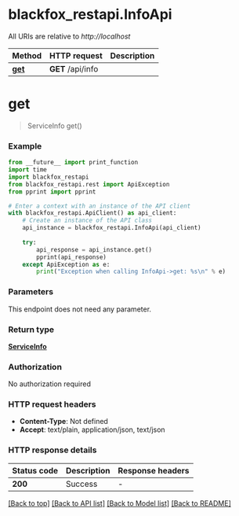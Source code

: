 # blackfox_restapi.InfoApi

All URIs are relative to *http://localhost*

Method | HTTP request | Description
------------- | ------------- | -------------
[**get**](InfoApi.md#get) | **GET** /api/info | 


# **get**
> ServiceInfo get()



### Example

```python
from __future__ import print_function
import time
import blackfox_restapi
from blackfox_restapi.rest import ApiException
from pprint import pprint

# Enter a context with an instance of the API client
with blackfox_restapi.ApiClient() as api_client:
    # Create an instance of the API class
    api_instance = blackfox_restapi.InfoApi(api_client)
    
    try:
        api_response = api_instance.get()
        pprint(api_response)
    except ApiException as e:
        print("Exception when calling InfoApi->get: %s\n" % e)
```

### Parameters
This endpoint does not need any parameter.

### Return type

[**ServiceInfo**](ServiceInfo.md)

### Authorization

No authorization required

### HTTP request headers

 - **Content-Type**: Not defined
 - **Accept**: text/plain, application/json, text/json

### HTTP response details
| Status code | Description | Response headers |
|-------------|-------------|------------------|
**200** | Success |  -  |

[[Back to top]](#) [[Back to API list]](../README.md#documentation-for-api-endpoints) [[Back to Model list]](../README.md#documentation-for-models) [[Back to README]](../README.md)

